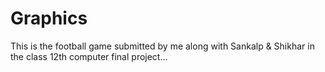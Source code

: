 # Graphics
This is the football game submitted by me along with Sankalp & Shikhar in the class 12th computer final project...
